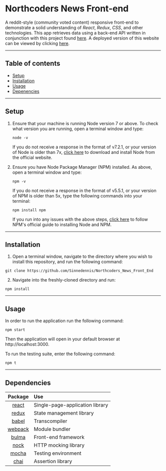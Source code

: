 # Northcoders News Front-end

A reddit-style (community voted content) responsive front-end to demonstrate a solid understanding of *React*, *Redux*, *CSS*, and other technologies. This app retrieves data using a back-end API written in conjunction with this project found [here](https://github.com/Sinnedennis/Northcoders_News_Back_End). A deployed version of this website can be viewed by clicking [here](https://north-coding-news.herokuapp.com/).
___

## Table of contents

* [Setup](https://github.com/Sinnedennis/Northcoders_News_Front_End#setup)
* [Installation](https://github.com/Sinnedennis/Northcoders_News_Front_End#installation)
* [Usage](https://github.com/Sinnedennis/Northcoders_News_Front_End#usage)
* [Depenencies](https://github.com/Sinnedennis/Northcoders_News_Front_End#depenencies)
___

## Setup

1. Ensure that your machine is running Node version 7 or above. To check what version you are running, open a terminal window and type:
    ``` 
    node -v
    ```
    If you do not receive a response in the format of v7.2.1, or your version of Node is older than 7x, [click here](https://nodejs.org/en/) to download and install Node from the official website.
   
2. Ensure you have Node Package Manager (NPM) installed. As above, open a terminal window and type:
    ``` 
    npm -v
    ```
    If you do not receive a response in the format of v5.5.1, or your version of NPM is older than 5x, type the following commands into your terminal:
    ``` 
    npm install npm
    ```
    If you run into any issues with the above steps, [click here](https://docs.npmjs.com/getting-started/installing-node) to follow NPM's official guide to installing Node and NPM. 
___

## Installation

1. Open a terminal window, navigate to the directory where you wish to install this repository, and run the following command:
  ```
  git clone https://github.com/Sinnedennis/Northcoders_News_Front_End
  ```
2. Navigate into the freshly-cloned directory and run:
  ```
  npm install
  ```
___

## Usage

In order to run the application run the following command:
```
npm start
```
Then the application will open in your default browser at http://localhost:3000.

To run the testing suite, enter the following command:
```
npm t
```
___
## Dependencies
|    Package    | Use          |
|:-------------:|:-------------|
| [react](https://reactjs.org/)                     | Single-page-application library |
| [redux](https://redux.js.org/docs/introduction/)  | State management library        |
| [babel](https://babeljs.io/)                      | Transcompiler                   |
| [webpack](https://webpack.js.org/)                | Module bundler                  |
| [bulma](https://bulma.io/)                        | Front-end framework             |
| [nock](https://github.com/node-nock/nock)         | HTTP mocking library            |
| [mocha](https://mochajs.org/)                     | Testing environment             |
| [chai](http://chaijs.com/)                        | Assertion library               |

